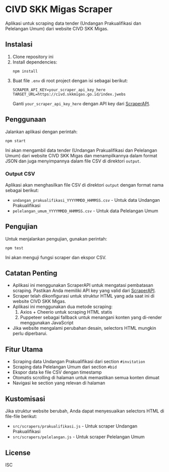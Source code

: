 # CIVD SKK Migas Scraper

Aplikasi untuk scraping data tender (Undangan Prakualifikasi dan Pelelangan Umum) dari website CIVD SKK Migas.

## Instalasi

1. Clone repository ini
2. Install dependencies:
   ```
   npm install
   ```
3. Buat file `.env` di root project dengan isi sebagai berikut:
   ```
   SCRAPER_API_KEY=your_scraper_api_key_here
   TARGET_URL=https://civd.skkmigas.go.id/index.jwebs
   ```
   Ganti `your_scraper_api_key_here` dengan API key dari [ScraperAPI](https://www.scraperapi.com/).

## Penggunaan

Jalankan aplikasi dengan perintah:

```
npm start
```

Ini akan mengambil data tender (Undangan Prakualifikasi dan Pelelangan Umum) dari website CIVD SKK Migas dan menampilkannya dalam format JSON dan juga menyimpannya dalam file CSV di direktori `output`.

### Output CSV

Aplikasi akan menghasilkan file CSV di direktori `output` dengan format nama sebagai berikut:
- `undangan_prakualifikasi_YYYYMMDD_HHMMSS.csv` - Untuk data Undangan Prakualifikasi
- `pelelangan_umum_YYYYMMDD_HHMMSS.csv` - Untuk data Pelelangan Umum

## Pengujian

Untuk menjalankan pengujian, gunakan perintah:

```
npm test
```

Ini akan menguji fungsi scraper dan ekspor CSV.

## Catatan Penting

- Aplikasi ini menggunakan ScraperAPI untuk mengatasi pembatasan scraping. Pastikan Anda memiliki API key yang valid dari [ScraperAPI](https://www.scraperapi.com/).
- Scraper telah dikonfigurasi untuk struktur HTML yang ada saat ini di website CIVD SKK Migas.
- Aplikasi ini menggunakan dua metode scraping: 
  1. Axios + Cheerio untuk scraping HTML statis
  2. Puppeteer sebagai fallback untuk menangani konten yang di-render menggunakan JavaScript
- Jika website mengalami perubahan desain, selectors HTML mungkin perlu diperbarui.

## Fitur Utama

- Scraping data Undangan Prakualifikasi dari section `#invitation`
- Scraping data Pelelangan Umum dari section `#bid`
- Ekspor data ke file CSV dengan timestamp
- Otomatis scrolling di halaman untuk memastikan semua konten dimuat
- Navigasi ke section yang relevan di halaman

## Kustomisasi

Jika struktur website berubah, Anda dapat menyesuaikan selectors HTML di file-file berikut:
- `src/scrapers/prakualifikasi.js` - Untuk scraper Undangan Prakualifikasi
- `src/scrapers/pelelangan.js` - Untuk scraper Pelelangan Umum

## License

ISC 